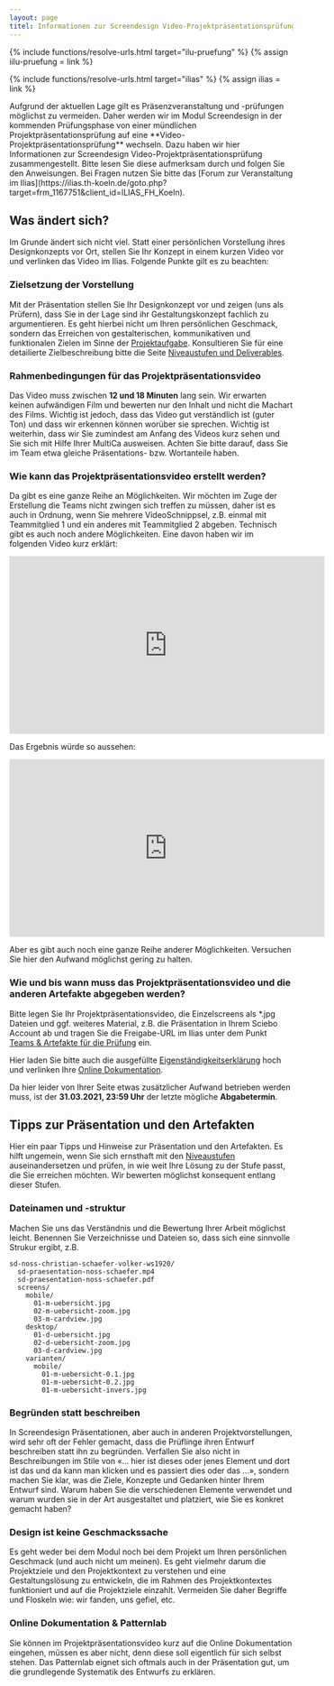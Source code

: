 ```yaml
---
layout: page
titel: Informationen zur Screendesign Video-Projektpräsentationsprüfung
---
```


{% include functions/resolve-urls.html target="ilu-pruefung" %}
{% assign iilu-pruefung = link %}

{% include functions/resolve-urls.html target="ilias" %}
{% assign ilias = link %}

<div>
Aufgrund der aktuellen Lage gilt es Präsenzveranstaltung und -prüfungen möglichst zu vermeiden. Daher werden wir im Modul Screendesign in der kommenden Prüfungsphase von einer mündlichen Projektpräsentationsprüfung auf eine **Video-Projektpräsentationsprüfung** wechseln. Dazu haben wir hier Informationen zur Screendesign Video-Projektpräsentationsprüfung zusammengestellt. Bitte lesen Sie diese aufmerksam durch und folgen Sie den Anweisungen. Bei Fragen nutzen Sie bitte das [Forum zur Veranstaltung im Ilias](https://ilias.th-koeln.de/goto.php?target=frm_1167751&client_id=ILIAS_FH_Koeln).
</div>

## Was ändert sich?
Im Grunde ändert sich nicht viel. Statt einer persönlichen Vorstellung ihres Designkonzepts vor Ort, stellen Sie Ihr Konzept in einem kurzen Video vor und verlinken das Video im Ilias. Folgende Punkte gilt es zu beachten:

### Zielsetzung der Vorstellung
Mit der Präsentation stellen Sie Ihr Designkonzept vor und zeigen (uns als Prüfern), dass Sie in der Lage sind ihr Gestaltungskonzept fachlich zu argumentieren. Es geht hierbei nicht um Ihren persönlichen Geschmack, sondern das Erreichen von gestalterischen, kommunikativen und funktionalen Zielen im Sinne der [Projektaufgabe](/mi-bachelor-screendesign/projekt-2019/). Konsultieren Sie für eine detailierte Zielbeschreibung bitte die Seite [Niveaustufen und Deliverables](/mi-bachelor-screendesign/niveaustufen/#designkonzept-als-mockup).

### Rahmenbedingungen für das Projektpräsentationsvideo
Das Video muss zwischen **12 und 18 Minuten** lang sein. Wir erwarten keinen aufwändigen Film und bewerten nur den Inhalt und nicht die Machart des Films. Wichtig ist jedoch, dass das Video gut verständlich ist (guter Ton) und dass wir erkennen können worüber sie sprechen. Wichtig ist weiterhin, dass wir Sie zumindest am Anfang des Videos kurz sehen und Sie sich mit Hilfe Ihrer MultiCa ausweisen. Achten Sie bitte darauf, dass Sie im Team etwa gleiche Präsentations- bzw. Wortanteile haben.

### Wie kann das Projektpräsentationsvideo erstellt werden?
Da gibt es eine ganze Reihe an Möglichkeiten. Wir möchten im Zuge der Erstellung die Teams nicht zwingen sich treffen zu müssen, daher ist es auch in Ordnung, wenn Sie mehrere VideoSchnippsel, z.B. einmal mit Teammitglied 1 und ein anderes mit Teammitglied 2 abgeben. Technisch gibt es auch noch andere Möglichkeiten. Eine davon haben wir im folgenden Video kurz erklärt:

<iframe width="560" height="315" src="https://www.youtube.com/embed/LTUXzXb4pvs" frameborder="0" allow="accelerometer; autoplay; encrypted-media; gyroscope; picture-in-picture" allowfullscreen></iframe>

Das Ergebnis würde so aussehen:
<iframe width="560" height="315" src="https://www.youtube.com/embed/pz9dn2gmLC8" frameborder="0" allow="accelerometer; autoplay; encrypted-media; gyroscope; picture-in-picture" allowfullscreen></iframe>

Aber es gibt auch noch eine ganze Reihe anderer Möglichkeiten. Versuchen Sie hier den Aufwand möglichst gering zu halten.

### Wie und bis wann muss das Projektpräsentationsvideo und die anderen Artefakte abgegeben werden?

Bitte legen Sie Ihr Projektpräsentationsvideo, die Einzelscreens als *.jpg Dateien und ggf. weiteres Material, z.B. die Präsentation in Ihrem Sciebo Account ab und tragen Sie die Freigabe-URL im Ilias unter dem Punkt [Teams & Artefakte für die Prüfung](https://ilias.th-koeln.de/goto.php?target=dcl_1456545&client_id=ILIAS_FH_Koeln) ein.

Hier laden Sie bitte auch die ausgefüllte [Eigenständigkeitserklärung](/mi-bachelor-screendesign/download/misc/screendesign_eigenstaendigkeitserklaerung.pdf) hoch und verlinken Ihre [Online Dokumentation](/mi-bachelor-screendesign/niveaustufen/#online-dokumentation).

Da hier leider von Ihrer Seite etwas zusätzlicher Aufwand betrieben werden muss, ist der **31.03.2021, 23:59 Uhr** der letzte mögliche **Abgabetermin**.

## Tipps zur Präsentation und den Artefakten
Hier ein paar Tipps und Hinweise zur Präsentation und den Artefakten. Es hilft ungemein, wenn Sie sich ernsthaft mit den [Niveaustufen](/mi-bachelor-screendesign/niveaustufen/) auseinandersetzen und prüfen, in wie weit Ihre Lösung zu der Stufe passt, die Sie erreichen möchten. Wir bewerten möglichst konsequent entlang dieser Stufen.

### Dateinamen und -struktur
Machen Sie uns das Verständnis und die Bewertung Ihrer Arbeit möglichst leicht. Benennen Sie Verzeichnisse und Dateien so, dass sich eine sinnvolle Strukur ergibt, z.B.

```
sd-noss-christian-schaefer-volker-ws1920/
  sd-praesentation-noss-schaefer.mp4
  sd-praesentation-noss-schaefer.pdf
  screens/
    mobile/
      01-m-uebersicht.jpg
      02-m-uebersicht-zoom.jpg
      03-m-cardview.jpg
    desktop/
      01-d-uebersicht.jpg
      02-d-uebersicht-zoom.jpg
      03-d-cardview.jpg
    varianten/
      mobile/
        01-m-uebersicht-0.1.jpg
        01-m-uebersicht-0.2.jpg
        01-m-uebersicht-invers.jpg

```

### Begründen statt beschreiben
In Screendesign Präsentationen, aber auch in anderen Projektvorstellungen, wird sehr oft der Fehler gemacht, dass die Prüflinge ihren Entwurf beschreiben statt ihn zu begründen. Verfallen Sie also nicht in Beschreibungen im Stile von «… hier ist dieses oder jenes Element und dort ist das und da kann man klicken und es passiert dies oder das …», sondern machen Sie klar, was die Ziele, Konzepte und Gedanken hinter Ihrem Entwurf sind. Warum haben Sie die verschiedenen Elemente verwendet und warum wurden sie in der Art ausgestaltet und platziert, wie Sie es konkret gemacht haben?

### Design ist keine Geschmackssache
Es geht weder bei dem Modul noch bei dem Projekt um Ihren persönlichen Geschmack (und auch nicht um meinen). Es geht vielmehr darum die Projektziele und den Projektkontext zu verstehen und eine Gestaltungslösung zu entwickeln, die im Rahmen des Projektkontextes funktioniert und auf die Projektziele einzahlt. Vermeiden Sie daher Begriffe und Floskeln wie: wir fanden, uns gefiel, etc. 

### Online Dokumentation & Patternlab
Sie können im Projektpräsentationsvideo kurz auf die Online Dokumentation eingehen, müssen es aber nicht, denn diese soll eigentlich für sich selbst stehen. Das Patternlab eignet sich oftmals auch in der Präsentation gut, um die grundlegende Systematik des Entwurfs zu erklären.
